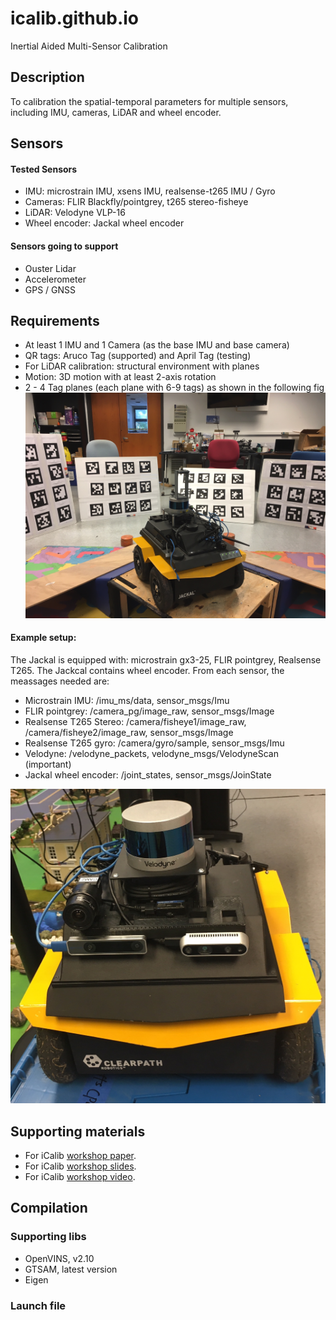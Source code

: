 # icalib.github.io
Inertial Aided Multi-Sensor Calibration


## Description

To calibration the spatial-temporal parameters for multiple sensors, including IMU, cameras, LiDAR and wheel encoder. 

## Sensors 

#### Tested Sensors

* IMU: microstrain IMU, xsens IMU, realsense-t265 IMU / Gyro
* Cameras: FLIR Blackfly/pointgrey, t265 stereo-fisheye
* LiDAR: Velodyne VLP-16
* Wheel encoder: Jackal wheel encoder

#### Sensors going to support

* Ouster Lidar
* Accelerometer
* GPS / GNSS

## Requirements

* At least 1 IMU and 1 Camera (as the base IMU and base camera)
* QR tags: Aruco Tag (supported) and April Tag (testing)
* For LiDAR calibration: structural environment with planes
* Motion: 3D motion with at least 2-axis rotation
* 2 - 4 Tag planes (each plane with 6-9 tags)  as shown in the following fig
![Exp_setup](fig/setup_udel.png)

#### Example setup: 


The Jackal is equipped with: microstrain gx3-25, FLIR pointgrey, Realsense T265. The Jackcal contains wheel encoder.
From each sensor, the meassages needed are:

* Microstrain IMU: /imu_ms/data, sensor_msgs/Imu
* FLIR pointgrey: /camera_pg/image_raw, sensor_msgs/Image
* Realsense T265 Stereo: /camera/fisheye1/image_raw, /camera/fisheye2/image_raw, sensor_msgs/Image
* Realsense T265 gyro: /camera/gyro/sample, sensor_msgs/Imu
* Velodyne: /velodyne_packets, velodyne_msgs/VelodyneScan (important)
* Jackal wheel encoder: /joint_states, sensor_msgs/JoinState

![Jackal_setup](fig/jackal_udel.png)


## Supporting materials

* For iCalib [workshop paper](pdf/2021_vinsworkshop_iCalib.pdf).
* For iCalib [workshop slides](pdf/ICRA_2021_workshop_icalib_slides.pdf).
* For iCalib [workshop video](video/icalib_vins_workshop_yulin.mp4). 



## Compilation

### Supporting libs

* OpenVINS, v2.10
* GTSAM, latest version
* Eigen

### Launch file 

